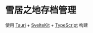 # 雪居之地存档管理
使用 [Tauri](https://tauri.app/) + [SvelteKit](https://svelte.dev/) + [TypeScript](https://www.typescriptlang.org/) 构建
